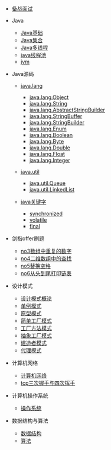 
* [备战面试](./docs/a-1备战面试.md)
  
* Java

  * [Java基础](./docs/b-1面试题总结-Java基础.md)
  * [Java集合](./docs/b-2Java集合.md)
  * [Java多线程](./docs/b-3Java多线程.md)
  * [java线程池](./docs/java多线程/java线程池.md)
  * [jvm](./docs/b-4jvm.md)

* Java源码
  * [java.lang](./docs/JavaSourceCode/java源码阅读顺序.md?id=_1、javalang)
    * [java.lang.Object](./docs/JavaSourceCode/java_lang_Object.md)
    * [java.lang.String](./docs/JavaSourceCode/java_lang_String.md)
    * [java.lang.AbstractStringBuilder](./docs/JavaSourceCode/java_lang_AbstractStringBuilder.md)
    * [java.lang.StringBuffer](./docs/JavaSourceCode/java_lang_StringBuffer.md)
    * [java.lang.StringBuilder](./docs/JavaSourceCode/java_lang_StringBuilder.md)
    * [java.lang.Enum](./docs/JavaSourceCode/java_lang_Enum.md)
    * [java.lang.Boolean](./docs/JavaSourceCode/java_lang_Boolean.md)
    * [java.lang.Byte](./docs/JavaSourceCode/java_lang_Byte.md)
    * [java.lang.Double](./docs/JavaSourceCode/java_lang_Double.md)
    * [java.lang.Float](./docs/JavaSourceCode/java_lang_Float.md)
    * [java.lang.Integer](./docs/JavaSourceCode/java_lang_Integer.md)

  * [java.util](./docs/JavaSourceCode/java源码阅读顺序.md?id=_2、javautil)
    * [java.util.Queue](./docs/JavaSourceCode/java_util_Queue.md)
    * [java.util.LinkedList](./docs/JavaSourceCode/java_util_LinkedList.md)

  * [java关键字](./docs/JavaSourceCode/java源码阅读顺序.md?id=_12、java关键字)
    * [synchronized](./docs/JavaSourceCode/java关键字/synchronized.md)
    * [volatile](./docs/JavaSourceCOde/java关键字/volatile.md)
    * [final](./docs/JavaSourceCOde/java关键字/final.md)

* 剑指offer刷题
  * [no3数组中重复的数字](./docs/剑指offer刷题/No3_数组中重复的数字.md)
  * [no4二维数组中的查找](./docs/剑指offer刷题/No4_二维数组中的查找.md)
  * [no5替换空格](./docs/剑指offer刷题/No5_替换空格.md)
  * [no6从头到尾打印链表](./docs/剑指offer刷题/No6_从头到尾打印链表.md)

* 设计模式

  * [设计模式概论](./docs/设计模式/设计模式概论.md)
  * [单例模式](./docs/设计模式/单例模式.md)
  * [原型模式](./docs/设计模式/原型模式.md)
  * [简单工厂模式](./docs/设计模式/简单工厂模式.md)
  * [工厂方法模式](./docs/设计模式/工厂方法模式.md)
  * [抽象工厂模式](./docs/设计模式/抽象工厂模式.md)
  * [建造者模式](./docs/设计模式/建造者模式.md)
  * [代理模式](./docs/设计模式/代理模式.md)

* 计算机网络

  * [计算机网络](./docs/c-1计算机网络.md)
  * [tcp三次握手与四次挥手](./docs/计算机网络/tcp三次握手与四次挥手.md)

* 计算机操作系统

  * [操作系统](./docs/c-4操作系统.md)

* 数据结构与算法

  * [数据结构](./docs/c-2数据结构.md)
  * [算法](./docs/c-3算法.md)

